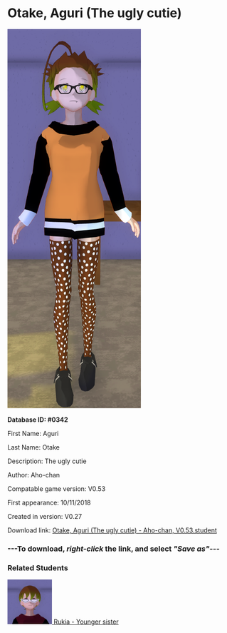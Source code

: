 # Otake, Aguri (The ugly cutie)

<img src="../../Files/Images/Otake, Aguri (The ugly cutie).png" title="Otake, Aguri (The ugly cutie) - Aho-chan, V0.53">

**Database ID: #0342**

First Name: Aguri

Last Name: Otake

Description: The ugly cutie

Author: Aho-chan

Compatable game version: V0.53

First appearance: 10/11/2018

Created in version: V0.27

Download link: <a href="https://raw.githubusercontent.com/Arbiter1223/Daigaku-Gurashi-Custom-Students/master/Files/Student%20Files/Otake%2C%20Aguri%20(The%20ugly%20cutie)%20-%20Aho-chan%2C%20V0.53.student">Otake, Aguri (The ugly cutie) - Aho-chan, V0.53.student</a>

### ---**To download, _right-click_ the link, and select _"Save as"_**---

### Related Students

<a href="Otake, Rukia (Aguri's weird younger sister).md"><img src="../../Files/Thumbs/Otake, Rukia (Aguri's weird younger sister).png" height="100" width="100" title="Otake, Rukia (Aguri's weird younger sister) - Aho-chan, V0.53"></a><a href="Otake, Rukia (Aguri's weird younger sister).md"> Rukia - Younger sister</a>

